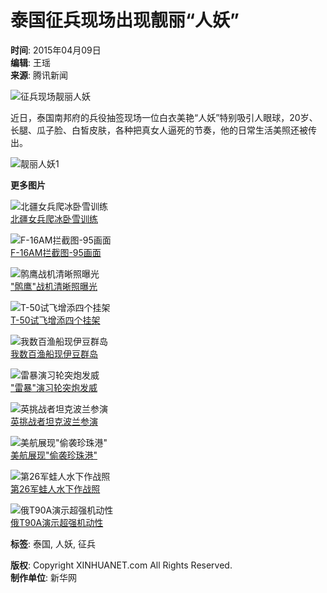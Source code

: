 # 泰国征兵现场出现靓丽“人妖”

**时间**: 2015年04月09日  
**编辑**: 王瑶  
**来源**: 腾讯新闻  

![征兵现场靓丽人妖](http://imgs.xinhuanet.com/ad/xhdtlogo.gif)

近日，泰国南邦府的兵役抽签现场一位白衣美艳“人妖”特别吸引人眼球，20岁、长腿、瓜子脸、白皙皮肤，各种把真女人逼死的节奏，他的日常生活美照还被传出。

![靓丽人妖1](127671280_14285394239841n.jpg)

**更多图片**

![北疆女兵爬冰卧雪训练](../../titlepic/1113093529_title1n.jpg)  
[北疆女兵爬冰卧雪训练](http://news.xinhuanet.com/mil/2014-11/02/c_127168843.htm)

![F-16AM拦截图-95画面](../../titlepic/1113093496_title1n.jpg)  
[F-16AM拦截图-95画面](http://news.xinhuanet.com/mil/2014-11/03/c_127172093.htm)

![鹘鹰战机清晰照曝光](../../titlepic/1113093456_title1n.jpg)  
["鹘鹰"战机清晰照曝光](http://news.xinhuanet.com/mil/2014-11/03/c_127170197.htm)

![T-50试飞增添四个挂架](../../titlepic/1113093358_title1n.jpg)  
[T-50试飞增添四个挂架](http://news.xinhuanet.com/mil/2014-11/03/c_127170264.htm)

![我数百渔船现伊豆群岛](../../titlepic/1113093302_title1n.jpg)  
[我数百渔船现伊豆群岛](http://news.xinhuanet.com/mil/2014-11/03/c_127170414.htm)

![雷暴演习轮突炮发威](../../titlepic/1113093268_title1n.jpg)  
["雷暴"演习轮突炮发威](http://news.xinhuanet.com/mil/2014-11/03/c_127171066.htm)

![英挑战者坦克波兰参演](../../titlepic/1113093216_title1n.jpg)  
[英挑战者坦克波兰参演](http://news.xinhuanet.com/mil/2014-11/03/c_127171540.htm)

![美航展现"偷袭珍珠港"](../../titlepic/1113093059_title1n.jpg)  
[美航展现"偷袭珍珠港"](http://news.xinhuanet.com/mil/2014-11/03/c_127172636.htm)

![第26军蛙人水下作战照](../../titlepic/1112802012_title1n.jpg)  
[第26军蛙人水下作战照](http://news.xinhuanet.com/mil/2014-10/13/c_127092147.htm)

![俄T90A演示超强机动性](../../titlepic/1112802003_title1n.jpg)  
[俄T90A演示超强机动性](http://news.xinhuanet.com/mil/2014-10/13/c_127092163.htm)

**标签**: 泰国, 人妖, 征兵

**版权**: Copyright XINHUANET.com All Rights Reserved.  
**制作单位**: 新华网